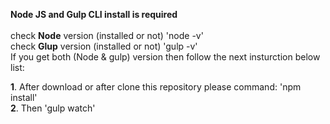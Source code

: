 **Node JS and Gulp CLI install is required** <br> <br>
check **Node** version (installed or not) 'node -v' <br>
check **Glup** version (installed or not) 'gulp -v' <br>
If you get both (Node & gulp) version then follow the next insturction below list: <br>

**1**. After download or after clone this repository please command: 'npm install' <br>
**2**. Then 'gulp watch'
